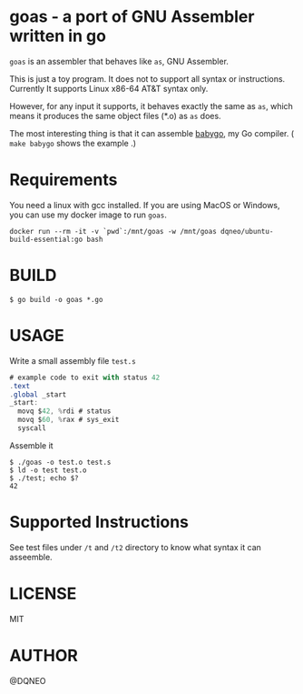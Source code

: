 # goas - a port of GNU Assembler written in go

`goas` is an assembler that behaves like `as`, GNU Assembler.

This is just a toy program. It does not to support all syntax or instructions.
Currently It supports Linux x86-64 AT&T syntax only.

However, for any input it supports, it behaves exactly the same as `as`,
 which means it produces the same object files (*.o) as `as` does.

The most interesting thing is that it can assemble [babygo](https://github.com/DQNEO/babygo), my Go compiler. ( `make babygo` shows the example .)

# Requirements

You need a linux with gcc installed.
If you are using MacOS or Windows, you can use my docker image to run `goas`.

```cgo
docker run --rm -it -v `pwd`:/mnt/goas -w /mnt/goas dqneo/ubuntu-build-essential:go bash 
```

# BUILD

```
$ go build -o goas *.go
```

# USAGE

Write a small assembly file `test.s`

```as
# example code to exit with status 42
.text
.global _start
_start:
  movq $42, %rdi # status
  movq $60, %rax # sys_exit
  syscall
```

Assemble it

```terminal
$ ./goas -o test.o test.s
$ ld -o test test.o
$ ./test; echo $?
42
```

# Supported Instructions

See test files under `/t` and `/t2` directory to know what syntax it can asseemble.

# LICENSE

MIT

# AUTHOR

@DQNEO

